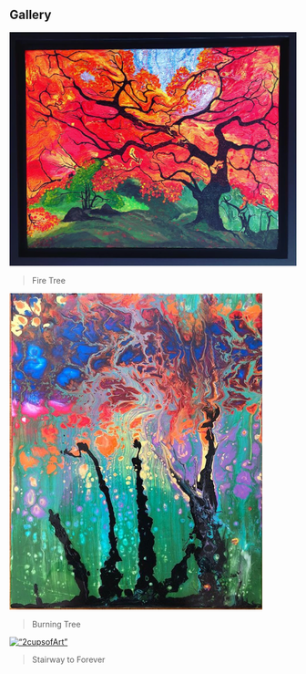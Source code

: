 
## Gallery

<a href="http://2cupsofart.com"><img src="firetree.jpg" title="FireTree" alt="2cupsofart"></a>
> Fire Tree

<a href="http://2cupsofart.com"><img src="burning tree.PNG" title="FireTree" alt="2cupsofart"></a>
> Burning Tree

<a href=“http://2cupsofArt.com”><img src=“EAA667AA-71A5-4EB0-A45B-E0B2936A4E37.jpg” title=“StairwayToForever” alt=“2cupsofArt”></a>
> Stairway to Forever
